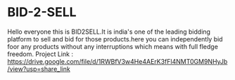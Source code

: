 # BID-2-SELL
Hello everyone this is BID2SELL.It is india's one of the leading bidding platform to sell and bid for those products.here you can independently bid foor any products without any interruptions which means with full fledge freedom.
Project Link : https://drive.google.com/file/d/1RWBfV3w4He4AErK3fFl4NMT0GM9NHyJb/view?usp=share_link
